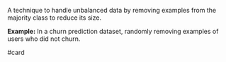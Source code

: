 A technique to handle unbalanced data by removing examples from the majority class to reduce its size.

**Example:** In a churn prediction dataset, randomly removing examples of users who did not churn.

#card 